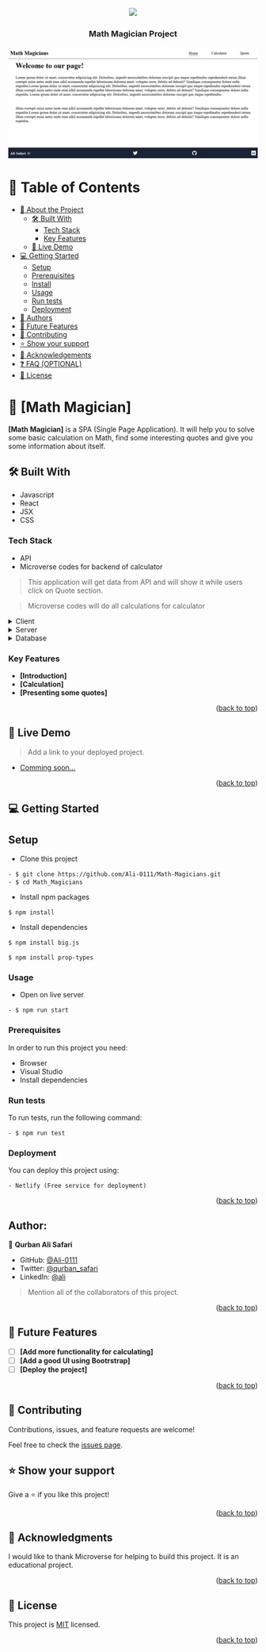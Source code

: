 <a name="readme-top"></a>

<div align="center">

  [![](https://img.shields.io/badge/Microverse-blueviolet)](https://www.microverse.org/?grsf=04r25h)
  <br/>

  <h3><b>Math Magician Project</b></h3>
</div>
<img src="./Calculator.gif" alt="Presentation" />
<!-- TABLE OF CONTENTS -->

# 📗 Table of Contents

- [📖 About the Project](#about-project)
  - [🛠 Built With](#built-with)
    - [Tech Stack](#tech-stack)
    - [Key Features](#key-features)
  - [🚀 Live Demo](#live-demo)
- [💻 Getting Started](#getting-started)
  - [Setup](#setup)
  - [Prerequisites](#prerequisites)
  - [Install](#install)
  - [Usage](#usage)
  - [Run tests](#run-tests)
  - [Deployment](#deployment)
- [👥 Authors](#authors)
- [🔭 Future Features](#future-features)
- [🤝 Contributing](#contributing)
- [⭐️ Show your support](#support)
- [🙏 Acknowledgements](#acknowledgements)
- [❓ FAQ (OPTIONAL)](#faq)
- [📝 License](#license)

<!-- PROJECT DESCRIPTION -->

# 📖 [Math Magician] <a name="about-project"></a>



**[Math Magician]** is a SPA (Single Page Application). It will help you to solve some basic calculation on Math, find some interesting quotes and give you some information about itself.

## 🛠 Built With <a name="built-with"></a>
- Javascript
- React
- JSX
- CSS
### Tech Stack <a name="tech-stack"></a>
- API
- Microverse codes for backend of calculator

> This application will get data from API and will show it while
users click on Quote section.

> Microverse codes will do all calculations for calculator

<details>
  <summary>Client</summary>
  <ul>
    <li><a href="https://reactjs.org/">React.js</a></li>
  </ul>
</details>

<details>
  <summary>Server</summary>
  <ul>
    <li>NA</li>
  </ul>
</details>

<details>
<summary>Database</summary>
  <ul>
    <li>NA</li>
  </ul>
</details>

<!-- Features -->

### Key Features <a name="key-features"></a>


- **[Introduction]**
- **[Calculation]**
- **[Presenting some quotes]**

<p align="right">(<a href="#readme-top">back to top</a>)</p>

<!-- LIVE DEMO -->

## 🚀 Live Demo <a name="live-demo"></a>

> Add a link to your deployed project.

- [Comming soon...](https://google.com)

<p align="right">(<a href="#readme-top">back to top</a>)</p>

<!-- GETTING STARTED -->

## 💻 Getting Started <a name="getting-started"></a>

## Setup
- Clone this project
```
- $ git clone https://github.com/Ali-0111/Math-Magicians.git
- $ cd Math_Magicians
```
- Install npm packages
```
$ npm install
```
- Install dependencies
```
$ npm install big.js
```

```
$ npm install prop-types
```

### Usage

- Open on live server

```
- $ npm run start
```

### Prerequisites

In order to run this project you need:

- Browser
- Visual Studio
- Install dependencies


### Run tests

To run tests, run the following command:

```
- $ npm run test
```

### Deployment

You can deploy this project using:
```
- Netlify (Free service for deployment)
```

<p align="right">(<a href="#readme-top">back to top</a>)</p>

<!-- AUTHORS -->
## Author:

👤 **Qurban Ali Safari**
- GitHub: [@Ali-0111](https://github.com/Ali-0111)
- Twitter: [@qurban_safari](https://twitter.com/qurban_safari)
- LinkedIn: [@ali](https://www.linkedin.com/in/ali-safari-695214202/)
> Mention all of the collaborators of this project.

<!-- 👤 **Author1**

- GitHub: [@githubhandle](https://github.com/githubhandle)
- Twitter: [@twitterhandle](https://twitter.com/twitterhandle)
- LinkedIn: [LinkedIn](https://linkedin.com/in/linkedinhandle)

👤 **Author2**

- GitHub: [@githubhandle](https://github.com/githubhandle)
- Twitter: [@twitterhandle](https://twitter.com/twitterhandle)
- LinkedIn: [LinkedIn](https://linkedin.com/in/linkedinhandle)
 -->
<p align="right">(<a href="#readme-top">back to top</a>)</p>

<!-- FUTURE FEATURES -->

## 🔭 Future Features <a name="future-features"></a>


- [ ] **[Add more functionality for calculating]**
- [ ] **[Add a good UI using Bootrstrap]**
- [ ] **[Deploy the project]**

<p align="right">(<a href="#readme-top">back to top</a>)</p>

<!-- CONTRIBUTING -->

## 🤝 Contributing <a name="contributing"></a>

Contributions, issues, and feature requests are welcome!

Feel free to check the [issues page](../../issues/).

<!-- SUPPORT -->

## ⭐️ Show your support <a name="support"></a>

Give a ⭐️ if you like this project!

<p align="right">(<a href="#readme-top">back to top</a>)</p>

<!-- ACKNOWLEDGEMENTS -->

## 🙏 Acknowledgments <a name="acknowledgements"></a>

I would like to thank Microverse for helping to build this project.
It is an educational project. 

<p align="right">(<a href="#readme-top">back to top</a>)</p>

<!-- FAQ (optional) -->

<!-- LICENSE -->

## 📝 License <a name="license"></a>

This project is [MIT](./LICENSE) licensed.
<p align="right">(<a href="#readme-top">back to top</a>)</p>
